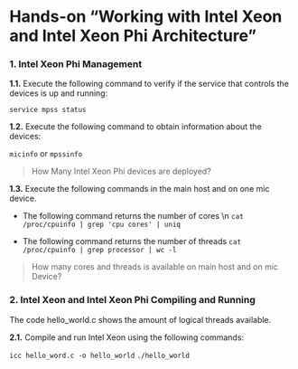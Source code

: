 # Hands-on “Working with Intel Xeon and Intel Xeon Phi Architecture”

### 1. Intel Xeon Phi Management

 **1.1.** Execute the following command to verify if the service that controls the devices is up and running:

 `service mpss status`

 **1.2.** Execute the following command to obtain information about the devices:

 `micinfo` or `mpssinfo`

 > How Many Intel Xeon Phi devices are deployed?

 
 **1.3.** Execute the following commands in the main host and on one mic device. 

 * The following command returns the number of cores \n
 `cat /proc/cpuinfo | grep 'cpu cores' | uniq`

 * The following command returns the number of threads
 `cat /proc/cpuinfo | grep processor | wc -l`

 >How many cores and threads is available on main host and on mic Device?

### 2. Intel Xeon and Intel Xeon Phi Compiling and Running

The code hello_world.c shows the amount of logical threads available.

 **2.1.** Compile and run Intel Xeon using the following commands:

 `icc hello_word.c -o hello_world`
 `./hello_world`


